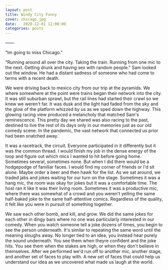 ```yaml
---
layout: post
title: Windy City Funny
cover: chicago.jpg
date:   2020-12-01 12:00:00
categories: posts
---
```


——

"Im going to miss Chicago."

"Running around all over the city. Taking the train. Running from one mic to the next. Getting drunk and having sex with random people." Sam looked out the window. He had a distant sadness of someone who had come to terms with a recent death.

We were driving back to mexico city from our trip at the pyramids. We where somewhere at the point were trains began their network into the city. It was still suburban sprawl, but the rail lines had started their crawl so we knew we weren't far. It was dusk and the light had faded from the sky and the glow of the platform whizzed by us as we sped down the highway. This glowing racing view produced a melancholy that matched Sam's reminescence. This pretty day we shared was also racing to the past, destined to live the rest of its days only in our memories just as our old comedy scene. In the pandemic, the vast network that connected us prior had been snatched away.

It was a racetrack, the circuit. Everyone participated in it differently but it was the common thread. I would finish my job in the dense energy of the loop and figure out which mics I wanted to hit before going home. Sometimes several, sometimes none. But when I did there would be a hodgepodge of familiar faces. I would find my corner of friends or I'd sit alone. Maybe order a beer and then hawk for the list. As we sat around, we traded jabs and jokes waiting for our turn on the stage. Sometimes it was a hang mic, the room was okay for jokes but it was a comfortable time. The host ran it like it was their living room. Sometimes it was a productive mic, where there was somewhat of a crowd and you weren't yelling the same half-baked joke to the same half-attentive comics. Regardless of the quality, it felt like you were in pursuit of something together.

We saw each other bomb, and kill, and grow. We did the same jokes for each other in dingy bars where no one was particularly interested in our comedy. When you watch someone tell a joke dozens of times, you begin to see the person underneath. It's similar to repeating the same word until the meaning sloughs away. No longer tied to an idea, you instead hear purely the sound underneath. You see them when theyre confident and the joke hits. You see them when the stakes are high, or when they don't believe in themselves. After we performed we'd run off to another mic, another stage, and another set of faces to play with. A new set of faces that could help us understand our idea as we uncovered what made us laugh at the world.
